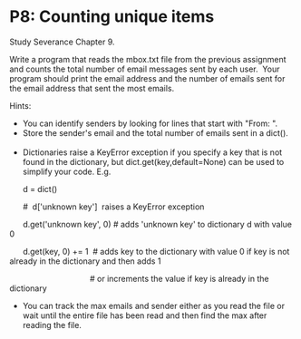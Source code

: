 # P8: Counting unique items

Study Severance Chapter 9.

Write a program that reads the mbox.txt file from the previous assignment and counts the total number of email messages sent by each user.  Your program should print the email address and the number of emails sent for the email address that sent the most emails.

Hints:

-   You can identify senders by looking for lines that start with "From: <senderEmail>".  
-   Store the sender's email and the total number of emails sent in a dict().    
-   Dictionaries raise a KeyError exception if you specify a key that is not found in the dictionary, but dict.get(key,default=None) can be used to simplify your code. E.g. 

      d = dict()

      #  d['unknown key']  raises a KeyError exception

      d.get('unknown key', 0) # adds 'unknown key' to dictionary d with value 0

      d.get(key, 0) += 1  # adds key to the dictionary with value 0 if key is not already in the dictionary and then adds 1

                                    # or increments the value if key is already in the dictionary

-   You can track the max emails and sender either as you read the file or wait until the entire file has been read and then find the max after reading the file.
